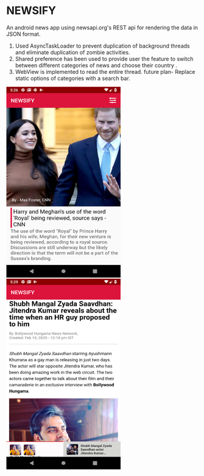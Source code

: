 # NEWSIFY
An android news app using newsapi.org's REST api for rendering the data in JSON format. 

1. Used AsyncTaskLoader to prevent duplication of background threads and eliminate duplication of zombie activities.
2. Shared preference has been used to provide user the feature to switch between different categories of news and choose their country .
3. WebView is implemented to read the entire thread.
future plan- Replace static options of categories with a search bar.
<img src="Screenshot_1582113403.png" width="300" height="500"/> 
<img src="Screenshot_1582113555.png" width="300" height="500"/> 

